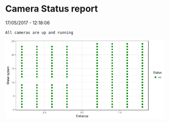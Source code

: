 Camera Status report
================
17/05/2017 - 12:18:06

    All cameras are up and running

![](camreport_files/figure-markdown_github/unnamed-chunk-2-1.png)
